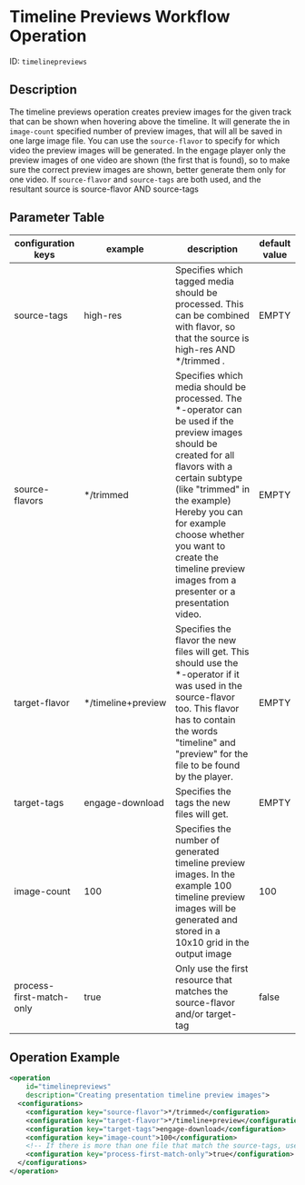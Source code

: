 Timeline Previews Workflow Operation
====================================

ID: `timelinepreviews`

Description
-----------

The timeline previews operation creates preview images for the given track that can be shown when hovering above the
timeline. It will generate the in `image-count` specified number of preview images, that will all be saved in one large
image file. You can use the `source-flavor` to specify for which video the preview images will be generated. In the
engage player only the preview images of one video are shown (the first that is found), so to make sure the correct
preview images are shown, better generate them only for one video. If `source-flavor` and `source-tags` are both used, and the resultant source is source-flavor AND source-tags

Parameter Table
---------------

|configuration keys|example|description|default value|
|------------------|-------|-----------|-------------|
|source-tags|high-res|Specifies which tagged media should be processed. This can be combined with flavor, so that the source is high-res AND \*/trimmed .|EMPTY|
|source-flavors|\*/trimmed|Specifies which media should be processed. The \*-operator can be used if the preview images should be created for all flavors with a certain subtype (like "trimmed" in the example) Hereby you can for example choose whether you want to create the timeline preview images from a presenter or a presentation video.|EMPTY|
|target-flavor|\*/timeline+preview|Specifies the flavor the new files will get. This should use the \*-operator if it was used in the source-flavor too. This flavor has to contain the words "timeline" and "preview" for the file to be found by the player.|EMPTY|
|target-tags|engage-download|Specifies the tags the new files will get.|EMPTY|
|image-count|100|Specifies the number of generated timeline preview images. In the example 100 timeline preview images will be generated and stored in a 10x10 grid in the output image|100|
|process-first-match-only|true|Only use the first resource that matches the source-flavor and/or target-tag|false|

Operation Example
-----------------

```xml
<operation
    id="timelinepreviews"
    description="Creating presentation timeline preview images">
  <configurations>
    <configuration key="source-flavor">*/trimmed</configuration>
    <configuration key="target-flavor">*/timeline+preview</configuration>
    <configuration key="target-tags">engage-download</configuration>
    <configuration key="image-count">100</configuration>
    <!-- If there is more than one file that match the source-tags, use only the first one -->
    <configuration key="process-first-match-only">true</configuration>
  </configurations>
</operation>
```
